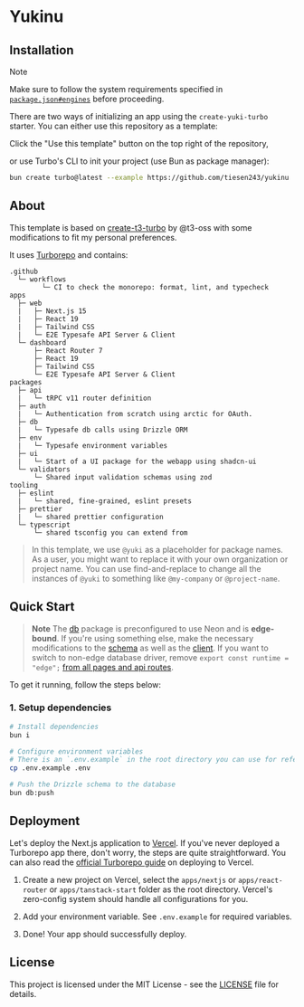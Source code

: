 # Yukinu

## Installation

> [!NOTE]
>
> Make sure to follow the system requirements specified in [`package.json#engines`](./package.json#L39) before proceeding.

There are two ways of initializing an app using the `create-yuki-turbo` starter. You can either use this repository as a template:

Click the "Use this template" button on the top right of the repository,

or use Turbo's CLI to init your project (use Bun as package manager):

```bash
bun create turbo@latest --example https://github.com/tiesen243/yukinu
```

## About

This template is based on [create-t3-turbo](https://github.com/t3-oss/create-t3-turbo) by @t3-oss with some modifications to fit my personal preferences.

It uses [Turborepo](https://turborepo.org) and contains:

```text
.github
  └─ workflows
        └─ CI to check the monorepo: format, lint, and typecheck
apps
  ├─ web
  |   ├─ Next.js 15
  |   ├─ React 19
  |   ├─ Tailwind CSS
  |   └─ E2E Typesafe API Server & Client
  └─ dashboard
      ├─ React Router 7
      ├─ React 19
      ├─ Tailwind CSS
      └─ E2E Typesafe API Server & Client
packages
  ├─ api
  |   └─ tRPC v11 router definition
  ├─ auth
  |   └─ Authentication from scratch using arctic for OAuth.
  ├─ db
  |   └─ Typesafe db calls using Drizzle ORM
  ├─ env
  |   └─ Typesafe environment variables
  ├─ ui
  |   └─ Start of a UI package for the webapp using shadcn-ui
  └─ validators
      └─ Shared input validation schemas using zod
tooling
  ├─ eslint
  |   └─ shared, fine-grained, eslint presets
  ├─ prettier
  |   └─ shared prettier configuration
  └─ typescript
      └─ shared tsconfig you can extend from
```

> In this template, we use `@yuki` as a placeholder for package names. As a user, you might want to replace it with your own organization or project name. You can use find-and-replace to change all the instances of `@yuki` to something like `@my-company` or `@project-name`.

## Quick Start

> **Note**
> The [db](./packages/db) package is preconfigured to use Neon and is **edge-bound**. If you're using something else, make the necessary modifications to the [schema](./packages/db/src/schema) as well as the [client](./packages/db/src/index.ts). If you want to switch to non-edge database driver, remove `export const runtime = "edge";` [from all pages and api routes](https://github.com/t3-oss/create-t3-turbo/issues/634#issuecomment-1730240214).

To get it running, follow the steps below:

### 1. Setup dependencies

```bash
# Install dependencies
bun i

# Configure environment variables
# There is an `.env.example` in the root directory you can use for reference
cp .env.example .env

# Push the Drizzle schema to the database
bun db:push
```

## Deployment

Let's deploy the Next.js application to [Vercel](https://vercel.com). If you've never deployed a Turborepo app there, don't worry, the steps are quite straightforward. You can also read the [official Turborepo guide](https://vercel.com/docs/concepts/monorepos/turborepo) on deploying to Vercel.

1. Create a new project on Vercel, select the `apps/nextjs` or `apps/react-router` or `apps/tanstack-start` folder as the root directory. Vercel's zero-config system should handle all configurations for you.

2. Add your environment variable. See `.env.example` for required variables.

3. Done! Your app should successfully deploy.

## License

This project is licensed under the MIT License - see the [LICENSE](./LICENSE) file for details.
